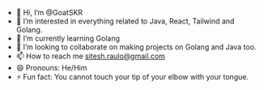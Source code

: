 - 👋 Hi, I’m @GoatSKR
- 👀 I’m interested in everything related to Java, React, Tailwind and Golang.
- 🌱 I’m currently learning Golang
- 💞️ I’m looking to collaborate on making projects on Golang and Java too.
- 📫 How to reach me sitesh.raulo@gmail.com
- 😄 Pronouns: He/Him
- ⚡ Fun fact: You cannot touch your tip of your elbow with your tongue.

<!---
GoatSKR/GoatSKR is a ✨ special ✨ repository because its `README.md` (this file) appears on your GitHub profile.
You can click the Preview link to take a look at your changes.
--->
